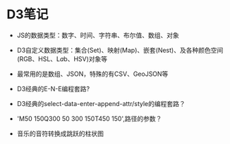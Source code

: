 # D3笔记
* JS的数据类型：数字、时间、字符串、布尔值、数组、对象
* D3自定义数据类型：集合(Set)、映射(Map)、嵌套(Nest)、及各种颜色空间(RGB、HSL、L*a*b、HSV)对象等
* 最常用的是数组、JSON，特殊的有CSV、GeoJSON等

* D3经典的E-N-E编程套路?
* D3经典的select-data-enter-append-attr/style的编程套路？
* 'M50 150Q300 50 300 150T450 150',路径的参数？
* 音乐的音符转换成跳跃的柱状图